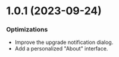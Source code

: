 # 1.0.1 (2023-09-24)

### Optimizations

- Improve the upgrade notification dialog.
- Add a personalized "About" interface.
